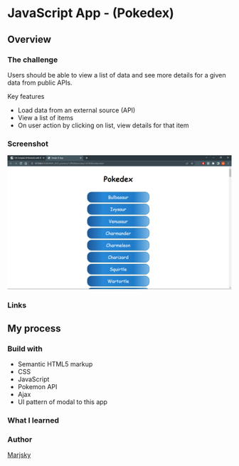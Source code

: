 # JavaScript App - (Pokedex)


## Overview
### The challenge
Users should be able to view a list of data and see more details for a given data from public APIs.

Key features
- Load data from an external source (API)
- View a list of items
- On user action by clicking on list, view details for that item

### Screenshot
![](./screenshot-june-6-2020.png)
### Links
## My process
### Build with
- Semantic HTML5 markup
- CSS
- JavaScript
- Pokemon API
- Ajax
- UI pattern of modal to this app

### What I learned 

### Author
[Marjsky](https://github.com/Marjsky)